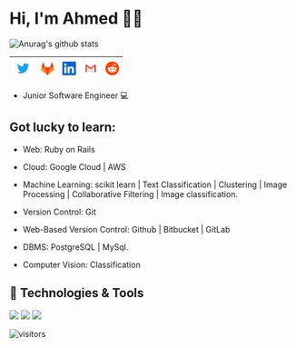# Hi, I'm Ahmed 👨‍💻

![Anurag's github stats](https://github-readme-stats.vercel.app/api?username=a-abdellatif98&show_icons=true&theme=dark&include_all_commits=true&count_private=true)


| [<img src="https://raw.githubusercontent.com/a-abdellatif98/a-abdellatif98/master/img/twitter.png" alt="twitter logo" width="34">](https://twitter.com/a_abdellatif98) |  [<img src="https://raw.githubusercontent.com/a-abdellatif98/a-abdellatif98/master/img/gitlab.png" alt="gitlab logo" width="24">](https://gitlab.com/a-abdellatif98) |  [<img src="https://github.com/a-abdellatif98/a-abdellatif98/blob/master/img/linkedin.jpeg" alt="linkedin logo" width="24">](https://www.linkedin.com/in/a-abdellatif/) |  [<img src="https://github.com/a-abdellatif98/a-abdellatif98/blob/master/img/gmail.jpeg" alt="gmail logo" width="24">](Ahmed.abdelatife@gmail.com) | [<img src="https://github.com/a-abdellatif98/a-abdellatif98/blob/master/img/reddit.jpg" alt="reddit logo" width="24">](https://www.reddit.com/user/aabdellatif98/) 
|---|---|---|---|---|


* Junior Software Engineer 💻

## Got lucky to learn:  

* Web: Ruby on Rails  

* Cloud: Google Cloud | AWS

* Machine Learning: scikit learn | Text Classification | Clustering | Image Processing | Collaborative Filtering | Image classification.

* Version Control: Git

* Web-Based Version Control: Github | Bitbucket | GitLab

* DBMS: PostgreSQL | MySql.

* Computer Vision: Classification  

## 🔧 Technologies & Tools
![](https://img.shields.io/badge/Code-ruby-informational?style=flat&logo=ruby&logoColor=white&color=FF0000)
![](https://img.shields.io/badge/Code-Rails-informational?style=flat&logo=rails&logoColor=white&color=FF0000)
![](https://img.shields.io/badge/Tools-Git-informational?style=flat&logo=git&logoColor=white&color=4689db)





 ![visitors](https://visitor-badge.laobi.icu/badge?page_id=a-abdellatif98.a-abdellatif98)
